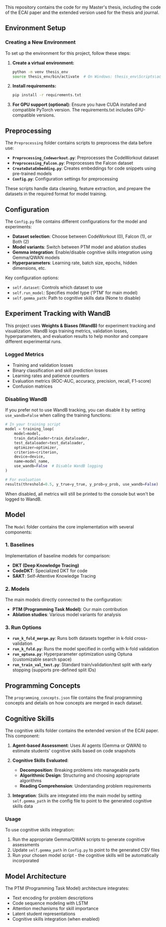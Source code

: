 This repository contains the code for my Master's thesis, including the code of the ECAI paper and the extended version used for the thesis and journal.

## Environment Setup

### Creating a New Environment

To set up the environment for this project, follow these steps:

1. **Create a virtual environment:**
   ```bash
   python -m venv thesis_env
   source thesis_env/bin/activate  # On Windows: thesis_env\Scripts\activate
   ```

2. **Install requirements:**
   ```bash
   pip install -r requirements.txt
   ```

3. **For GPU support (optional):**
   Ensure you have CUDA installed and compatible PyTorch version. The requirements.txt includes GPU-compatible versions.

## Preprocessing

The `Preprocessing` folder contains scripts to preprocess the data before use:

- **`Preprocessing_Codeworkout.py`**: Preprocesses the CodeWorkout dataset
- **`Preprocessing_Falcon.py`**: Preprocesses the Falcon dataset  
- **`CreateDataEmbedding.py`**: Creates embeddings for code snippets using pre-trained models
- **`Config.py`**: Configuration settings for preprocessing

These scripts handle data cleaning, feature extraction, and prepare the datasets in the required format for model training.

## Configuration

The `Config.py` file contains different configurations for the model and experiments:

- **Dataset selection**: Choose between CodeWorkout (0), Falcon (1), or Both (2)
- **Model variants**: Switch between PTM model and ablation studies
- **Gemma integration**: Enable/disable cognitive skills integration using Gemma/QWAN models
- **Hyperparameters**: Learning rate, batch size, epochs, hidden dimensions, etc.

Key configuration options:
- `self.dataset`: Controls which dataset to use
- `self.run_model`: Specifies model type ('PTM' for main model)
- `self.gemma_path`: Path to cognitive skills data (None to disable)

## Experiment Tracking with WandB

This project uses **Weights & Biases (WandB)** for experiment tracking and visualization. WandB logs training metrics, validation losses, hyperparameters, and evaluation results to help monitor and compare different experimental runs.

### Logged Metrics
- Training and validation losses
- Binary classification and skill prediction losses
- Learning rates and patience counters
- Evaluation metrics (ROC-AUC, accuracy, precision, recall, F1-score)
- Confusion matrices

### Disabling WandB
If you prefer not to use WandB tracking, you can disable it by setting `use_wandb=False` when calling the training functions:

```python
# In your training script
model = training_loop(
    model=model,
    train_dataloader=train_dataloader, 
    test_dataloader=test_dataloader,
    optimizer=optimizer,
    criterion=criterion,
    device=device,
    name=model_name,
    use_wandb=False  # Disable WandB logging
)

# For evaluation
results(threshold=0.5, y_true=y_true, y_prob=y_prob, use_wandb=False)
```

When disabled, all metrics will still be printed to the console but won't be logged to WandB.

## Model

The `Model` folder contains the core implementation with several components:

### 1. Baselines
Implementation of baseline models for comparison:
- **DKT (Deep Knowledge Tracing)**
- **CodeDKT**: Specialized DKT for code
- **SAKT**: Self-Attentive Knowledge Tracing

### 2. Models
The main models directly connected to the configuration:
- **PTM (Programming Task Model)**: Our main contribution
- **Ablation studies**: Various model variants for analysis

### 3. Run Options

- **`run_k_fold_merge.py`**: Runs both datasets together in k-fold cross-validation
- **`run_k_fold.py`**: Runs the model specified in config with k-fold validation
- **`run_optuna.py`**: Hyperparameter optimization using Optuna (customizable search space)
- **`run_train_val_test.py`**: Standard train/validation/test split with early stopping (supports pre-defined split IDs)

## Programming Concepts

The `programming_concepts.json` file contains the final programming concepts and details on how concepts are merged in each dataset.

## Cognitive Skills

The cognitive skills folder contains the extended version of the ECAI paper. This component:

1. **Agent-based Assessment**: Uses AI agents (Gemma or QWAN) to estimate students' cognitive skills based on code snapshots
2. **Cognitive Skills Evaluated**:
   - **Decomposition**: Breaking problems into manageable parts
   - **Algorithmic Design**: Structuring and choosing appropriate algorithms  
   - **Reading Comprehension**: Understanding problem requirements

3. **Integration**: Skills are integrated into the main model by setting `self.gemma_path` in the config file to point to the generated cognitive skills data

### Usage
To use cognitive skills integration:
1. Run the appropriate Gemma/QWAN scripts to generate cognitive assessments
2. Update `self.gemma_path` in `Config.py` to point to the generated CSV files
3. Run your chosen model script - the cognitive skills will be automatically incorporated

## Model Architecture

The PTM (Programming Task Model) architecture integrates:
- Text encoding for problem descriptions
- Code sequence modeling with LSTM
- Attention mechanisms for skill importance
- Latent student representations
- Cognitive skills integration (when enabled)
